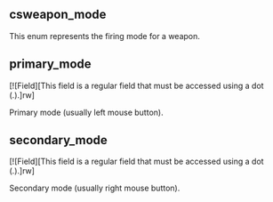 ## csweapon_mode

This enum represents the firing mode for a weapon.

## primary_mode

[![Field][This field is a regular field that must be accessed using a dot (.).]rw]

Primary mode (usually left mouse button).

## secondary_mode

[![Field][This field is a regular field that must be accessed using a dot (.).]rw]

Secondary mode (usually right mouse button).